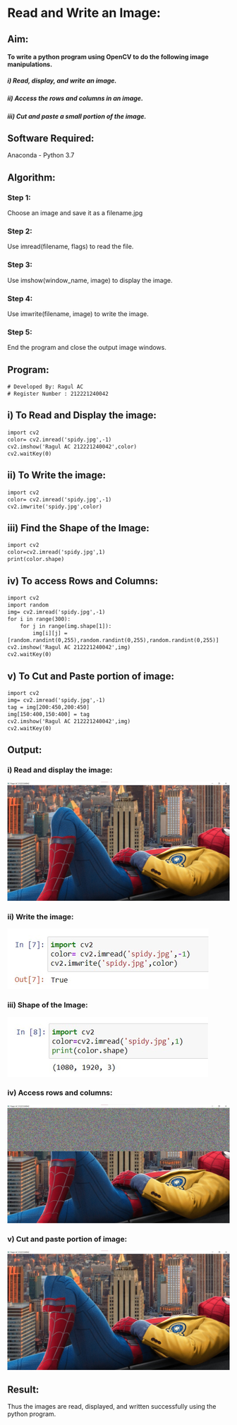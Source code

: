 # Read and Write an Image:
## Aim:
#### To write a python program using OpenCV to do the following image manipulations.
##### i) Read, display, and write an image.
##### ii) Access the rows and columns in an image.
##### iii) Cut and paste a small portion of the image.

## Software Required:
Anaconda - Python 3.7
## Algorithm:
### Step 1:
Choose an image and save it as a filename.jpg
### Step 2:
Use imread(filename, flags) to read the file.
### Step 3:
Use imshow(window_name, image) to display the image.
### Step 4:
Use imwrite(filename, image) to write the image.
### Step 5:
End the program and close the output image windows.

## Program:
~~~
# Developed By: Ragul AC
# Register Number : 212221240042
~~~
## i) To Read and Display the image:
~~~
import cv2
color= cv2.imread('spidy.jpg',-1)
cv2.imshow('Ragul AC 212221240042',color)
cv2.waitKey(0)
~~~
## ii) To Write the image:
~~~
import cv2
color= cv2.imread('spidy.jpg',-1)
cv2.imwrite('spidy.jpg',color)
~~~
## iii) Find the Shape of the Image:
~~~
import cv2
color=cv2.imread('spidy.jpg',1)
print(color.shape)
~~~

## iv) To access Rows and Columns:
~~~
import cv2
import random
img= cv2.imread('spidy.jpg',-1)
for i in range(300):
    for j in range(img.shape[1]):
        img[i][j] = [random.randint(0,255),random.randint(0,255),random.randint(0,255)]
cv2.imshow('Ragul AC 212221240042',img)
cv2.waitKey(0)
~~~
## v) To Cut and Paste portion of image:
~~~
import cv2
img= cv2.imread('spidy.jpg',-1)
tag = img[200:450,200:450]
img[150:400,150:400] = tag
cv2.imshow('Ragul AC 212221240042',img)
cv2.waitKey(0)
~~~
## Output:
### i) Read and display the image:
![output](./img/1.jpg)
### ii) Write the image:
![output](./img/2.jpg) 
### iii) Shape of the Image:
![output](./img/3.jpg)
### iv) Access rows and columns:
![output](./img/4.jpg)
### v) Cut and paste portion of image:
![output](./img/5.jpg)
## Result:
Thus the images are read, displayed, and written successfully using the python program.